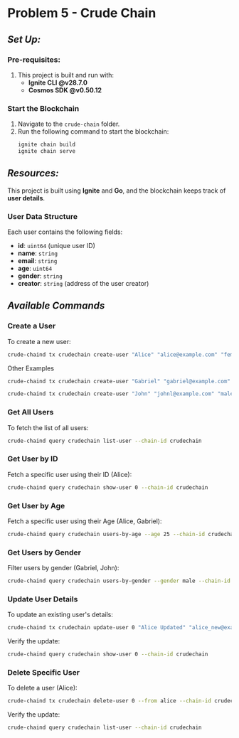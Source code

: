 # Problem 5 - Crude Chain

## _Set Up:_

### Pre-requisites:
1. This project is built and run with:
   - **Ignite CLI @v28.7.0**
   - **Cosmos SDK @v0.50.12**

### Start the Blockchain

1. Navigate to the `crude-chain` folder.
2. Run the following command to start the blockchain:
   ```sh
   ignite chain build
   ignite chain serve
   ```
## _Resources:_  
This project is built using **Ignite** and **Go**, and the blockchain keeps track of **user details**.

### **User Data Structure**
Each user contains the following fields:
- **id**: `uint64` (unique user ID)
- **name**: `string`
- **email**: `string`
- **age**: `uint64`
- **gender**: `string`
- **creator**: `string` (address of the user creator)

## _Available Commands_

### **Create a User**
To create a new user:
```sh
crude-chaind tx crudechain create-user "Alice" "alice@example.com" "female" 25 --from alice --chain-id crudechain --yes
```
Other Examples
```sh
crude-chaind tx crudechain create-user "Gabriel" "gabriel@example.com" "male" 25 --from alice --chain-id crudechain --yes
```
```sh
crude-chaind tx crudechain create-user "John" "johnl@example.com" "male" 30 --from alice --chain-id crudechain --yes
```

### **Get All Users**
To fetch the list of all users:
```sh
crude-chaind query crudechain list-user --chain-id crudechain
```

### **Get User by ID**
Fetch a specific user using their ID (Alice):
```sh
crude-chaind query crudechain show-user 0 --chain-id crudechain
```

### **Get User by Age**
Fetch a specific user using their Age (Alice, Gabriel):
```sh
crude-chaind query crudechain users-by-age --age 25 --chain-id crudechain 
```

### **Get Users by Gender**
Filter users by gender (Gabriel, John):
```sh
crude-chaind query crudechain users-by-gender --gender male --chain-id crudechain
```

### **Update User Details**
To update an existing user's details:
```sh
crude-chaind tx crudechain update-user 0 "Alice Updated" "alice_new@example.com" "Female" 26 --from alice --chain-id crudechain --yes
```
Verify the update:
```sh
crude-chaind query crudechain show-user 0 --chain-id crudechain
```

### **Delete Specific User**
To delete a user (Alice):
```sh
crude-chaind tx crudechain delete-user 0 --from alice --chain-id crudechain --yes
```
Verify the update:
```sh
crude-chaind query crudechain list-user --chain-id crudechain  
```